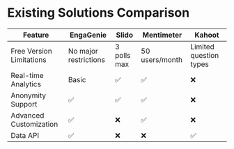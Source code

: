 # Existing Solutions Comparison

| Feature                  | EngaGenie             | Slido       | Mentimeter     | Kahoot                 |
| ------------------------ | --------------------- | ----------- | -------------- | ---------------------- |
| Free Version Limitations | No major restrictions | 3 polls max | 50 users/month | Limited question types |
| Real-time Analytics      | Basic                 | ✅          | ✅             | ❌                     |
| Anonymity Support        | ✅                    | ✅          | ✅             | ❌                     |
| Advanced Customization   | ✅                    | ❌          | ✅             | ❌                     |
| Data API                 | ✅                    | ❌          | ❌             | ✅                     |
